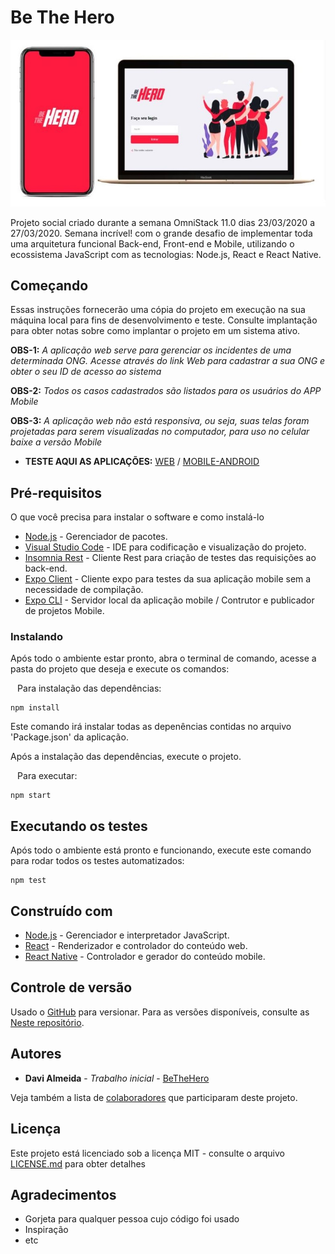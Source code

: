 # Be The Hero

![](https://github.com/davijalmeida83/BeTheHero/blob/master/bethehero.jpg)

Projeto social criado durante a semana OmniStack 11.0 dias 23/03/2020 a 27/03/2020. 
Semana incrível! com o grande desafio de implementar toda uma arquitetura funcional Back-end, Front-end e Mobile, utilizando o ecossistema JavaScript com as tecnologias: Node.js, React e React Native.

## Começando

Essas instruções fornecerão uma cópia do projeto em execução na sua máquina local para fins de desenvolvimento e teste. Consulte implantação para obter notas sobre como implantar o projeto em um sistema ativo.

**OBS-1:**  _A aplicação web serve para gerenciar os incidentes de uma determinada ONG. Acesse através do link Web para cadastrar a sua ONG e obter o seu ID de acesso ao sistema_

**OBS-2:**  _Todos os casos cadastrados são listados para os usuários do APP Mobile_

**OBS-3:**  _A aplicação web não está responsiva, ou seja, suas telas foram projetadas para serem visualizadas no computador, para uso no celular baixe a versão Mobile_



* **TESTE AQUI AS APLICAÇÕES:**  [WEB](http://betheherofrontend.netlify.com/) / [MOBILE-ANDROID](https://exp-shell-app-assets.s3.us-west-1.amazonaws.com/android/%40davij_almeida/bethehero-b8bb1b770d6b4f919926e3165b8c7fbc-signed.apk)



## Pré-requisitos

O que você precisa para instalar o software e como instalá-lo

* [Node.js](https://nodejs.org/en/) - Gerenciador de pacotes.
* [Visual Studio Code](https://code.visualstudio.com/) - IDE para codificação e visualização do projeto.
* [Insomnia Rest](https://insomnia.rest/) - Cliente Rest para criação de testes das requisições ao back-end.
* [Expo Client](https://expo.io/tools#client) - Cliente expo para testes da sua aplicação mobile sem a necessidade de compilação.
* [Expo CLI](https://expo.io/tools#cli) - Servidor local da aplicação mobile / Contrutor e publicador de projetos Mobile.
 
### Instalando

Após todo o ambiente estar pronto, abra o terminal de comando, acesse a pasta do projeto que deseja e execute os comandos:

`` ``
Para instalação das dependências:
`` ``
```
npm install
```
Este comando irá instalar todas as depenências contidas no arquivo 'Package.json' da aplicação.

Após a instalação das dependências, execute o projeto.

`` ``
Para executar:
`` ``
```
npm start
```

## Executando os testes

Após todo o ambiente está pronto e funcionando, execute este comando para rodar todos os testes automatizados:

```
npm test
```

## Construído com

* [Node.js](https://nodejs.org/en/) - Gerenciador e interpretador JavaScript.
* [React](https://pt-br.reactjs.org/) - Renderizador e controlador do conteúdo web.
* [React Native](https://reactnative.dev/) - Controlador e gerador do conteúdo mobile.


## Controle de versão

Usado o  [GitHub](https://github.com/) para versionar. Para as versões disponíveis, consulte as [Neste repositório](https://github.com/davijalmeida83/BeTheHero).

## Autores

* **Davi Almeida** - *Trabalho inicial* - [BeTheHero](https://github.com/davijalmeida83/BeTheHero)

Veja também a lista de [colaboradores](https://github.com/davijalmeida83/bethehero/contributors) que participaram deste projeto.

## Licença

Este projeto está licenciado sob a licença MIT - consulte o arquivo [LICENSE.md](https://raw.githubusercontent.com/davijalmeida83/BeTheHero/master/LICENSE) para obter detalhes

## Agradecimentos

* Gorjeta para qualquer pessoa cujo código foi usado
* Inspiração
* etc

